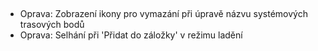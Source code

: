 ##

- Oprava: Zobrazení ikony pro vymazání při úpravě názvu systémových trasových bodů
- Oprava: Selhání při 'Přidat do záložky' v režimu ladění
